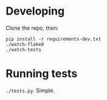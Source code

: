 # Developing

Clone the repo, then:

```shell
pip install -r requirements-dev.txt
./watch-flake8
./watch-tests
```

# Running tests

`./tests.py`.  Simple.
